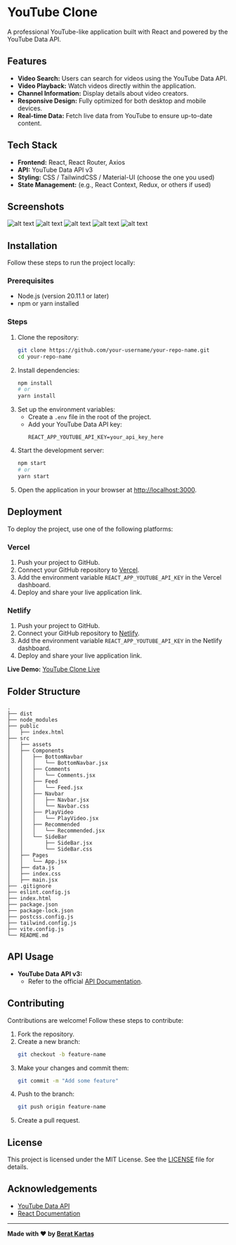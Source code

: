 # YouTube Clone

A professional YouTube-like application built with React and powered by the YouTube Data API.

## Features
- **Video Search:** Users can search for videos using the YouTube Data API.
- **Video Playback:** Watch videos directly within the application.
- **Channel Information:** Display details about video creators.
- **Responsive Design:** Fully optimized for both desktop and mobile devices.
- **Real-time Data:** Fetch live data from YouTube to ensure up-to-date content.

## Tech Stack
- **Frontend:** React, React Router, Axios
- **API:** YouTube Data API v3
- **Styling:** CSS / TailwindCSS / Material-UI (choose the one you used)
- **State Management:** (e.g., React Context, Redux, or others if used)

## Screenshots
![alt text](image.png)
![alt text](image-1.png)
![alt text](image-2.png)
![alt text](image-4.png)
![alt text](image-3.png)

## Installation
Follow these steps to run the project locally:

### Prerequisites
- Node.js (version 20.11.1 or later)
- npm or yarn installed

### Steps
1. Clone the repository:
   ```bash
   git clone https://github.com/your-username/your-repo-name.git
   cd your-repo-name
   ```
2. Install dependencies:
   ```bash
   npm install
   # or
   yarn install
   ```
3. Set up the environment variables:
   - Create a `.env` file in the root of the project.
   - Add your YouTube Data API key:
     ```env
     REACT_APP_YOUTUBE_API_KEY=your_api_key_here
     ```
4. Start the development server:
   ```bash
   npm start
   # or
   yarn start
   ```
5. Open the application in your browser at [http://localhost:3000](http://localhost:3000).

## Deployment
To deploy the project, use one of the following platforms:

### Vercel
1. Push your project to GitHub.
2. Connect your GitHub repository to [Vercel](https://vercel.com/).
3. Add the environment variable `REACT_APP_YOUTUBE_API_KEY` in the Vercel dashboard.
4. Deploy and share your live application link.

### Netlify
1. Push your project to GitHub.
2. Connect your GitHub repository to [Netlify](https://www.netlify.com/).
3. Add the environment variable `REACT_APP_YOUTUBE_API_KEY` in the Netlify dashboard.
4. Deploy and share your live application link.

**Live Demo:** [YouTube Clone Live](https://your-netlify-link.netlify.app)

## Folder Structure
```
.
├── dist
├── node_modules
├── public
│   ├── index.html
├── src
│   ├── assets
│   ├── Components
│   │   ├── BottomNavbar
│   │   │   └── BottomNavbar.jsx
│   │   ├── Comments
│   │   │   └── Comments.jsx
│   │   ├── Feed
│   │   │   └── Feed.jsx
│   │   ├── Navbar
│   │   │   ├── Navbar.jsx
│   │   │   └── Navbar.css
│   │   ├── PlayVideo
│   │   │   └── PlayVideo.jsx
│   │   ├── Recommended
│   │   │   └── Recommended.jsx
│   │   └── SideBar
│   │       ├── SideBar.jsx
│   │       └── SideBar.css
│   ├── Pages
│   │   └── App.jsx
│   ├── data.js
│   ├── index.css
│   ├── main.jsx
├── .gitignore
├── eslint.config.js
├── index.html
├── package.json
├── package-lock.json
├── postcss.config.js
├── tailwind.config.js
├── vite.config.js
└── README.md
```

## API Usage
- **YouTube Data API v3:**
  - Refer to the official [API Documentation](https://developers.google.com/youtube/v3/docs).

## Contributing
Contributions are welcome! Follow these steps to contribute:
1. Fork the repository.
2. Create a new branch:
   ```bash
   git checkout -b feature-name
   ```
3. Make your changes and commit them:
   ```bash
   git commit -m "Add some feature"
   ```
4. Push to the branch:
   ```bash
   git push origin feature-name
   ```
5. Create a pull request.

## License
This project is licensed under the MIT License. See the [LICENSE](./LICENSE) file for details.

## Acknowledgements
- [YouTube Data API](https://developers.google.com/youtube/v3)
- [React Documentation](https://reactjs.org/docs/getting-started.html)


---

**Made with ❤️ by [Berat Kartaş](https://github.com/bkaratas)**

